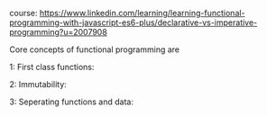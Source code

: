 course: https://www.linkedin.com/learning/learning-functional-programming-with-javascript-es6-plus/declarative-vs-imperative-programming?u=2007908

Core concepts of functional programming are

1: First class functions:

2: Immutability: 

3: Seperating functions and data: